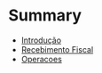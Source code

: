 # Summary

* [Introdução](README.md)
* [Recebimento Fiscal](chapter1.md)
* [Operacoes](operacoes.md)

